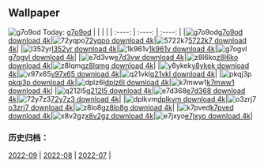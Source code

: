 ## Wallpaper
![g7o9od](https://w.wallhaven.cc/full/g7/wallhaven-g7o9od.jpg) Today: [g7o9od](https://th.wallhaven.cc/small/g7/g7o9od.jpg)
|      |      |      |
| :----: | :----: | :----: |
|![g7o9od](https://th.wallhaven.cc/small/g7/g7o9od.jpg)[g7o9od download 4k](https://wallhaven.cc/w/g7o9od)|![72yqpo](https://th.wallhaven.cc/small/72/72yqpo.jpg)[72yqpo download 4k](https://wallhaven.cc/w/72yqpo)|![5722k7](https://th.wallhaven.cc/small/57/5722k7.jpg)[5722k7 download 4k](https://wallhaven.cc/w/5722k7)|
|![l352yr](https://th.wallhaven.cc/small/l3/l352yr.jpg)[l352yr download 4k](https://wallhaven.cc/w/l352yr)|![1k961v](https://th.wallhaven.cc/small/1k/1k961v.jpg)[1k961v download 4k](https://wallhaven.cc/w/1k961v)|![g7ogvl](https://th.wallhaven.cc/small/g7/g7ogvl.jpg)[g7ogvl download 4k](https://wallhaven.cc/w/g7ogvl)|
|![e7d3vw](https://th.wallhaven.cc/small/e7/e7d3vw.jpg)[e7d3vw download 4k](https://wallhaven.cc/w/e7d3vw)|![z8l6ko](https://th.wallhaven.cc/small/z8/z8l6ko.jpg)[z8l6ko download 4k](https://wallhaven.cc/w/z8l6ko)|![z8lqmg](https://th.wallhaven.cc/small/z8/z8lqmg.jpg)[z8lqmg download 4k](https://wallhaven.cc/w/z8lqmg)|
|![y8ykek](https://th.wallhaven.cc/small/y8/y8ykek.jpg)[y8ykek download 4k](https://wallhaven.cc/w/y8ykek)|![v97x65](https://th.wallhaven.cc/small/v9/v97x65.jpg)[v97x65 download 4k](https://wallhaven.cc/w/v97x65)|![q21vkl](https://th.wallhaven.cc/small/q2/q21vkl.jpg)[q21vkl download 4k](https://wallhaven.cc/w/q21vkl)|
|![pkqj3p](https://th.wallhaven.cc/small/pk/pkqj3p.jpg)[pkqj3p download 4k](https://wallhaven.cc/w/pkqj3p)|![dplz6l](https://th.wallhaven.cc/small/dp/dplz6l.jpg)[dplz6l download 4k](https://wallhaven.cc/w/dplz6l)|![k7mww1](https://th.wallhaven.cc/small/k7/k7mww1.jpg)[k7mww1 download 4k](https://wallhaven.cc/w/k7mww1)|
|![q212l5](https://th.wallhaven.cc/small/q2/q212l5.jpg)[q212l5 download 4k](https://wallhaven.cc/w/q212l5)|![e7d368](https://th.wallhaven.cc/small/e7/e7d368.jpg)[e7d368 download 4k](https://wallhaven.cc/w/e7d368)|![72y7z3](https://th.wallhaven.cc/small/72/72y7z3.jpg)[72y7z3 download 4k](https://wallhaven.cc/w/72y7z3)|
|![dplkvm](https://th.wallhaven.cc/small/dp/dplkvm.jpg)[dplkvm download 4k](https://wallhaven.cc/w/dplkvm)|![o3zrj7](https://th.wallhaven.cc/small/o3/o3zrj7.jpg)[o3zrj7 download 4k](https://wallhaven.cc/w/o3zrj7)|![z8lo8g](https://th.wallhaven.cc/small/z8/z8lo8g.jpg)[z8lo8g download 4k](https://wallhaven.cc/w/z8lo8g)|
|![k7pved](https://th.wallhaven.cc/small/k7/k7pved.jpg)[k7pved download 4k](https://wallhaven.cc/w/k7pved)|![x8v2gz](https://th.wallhaven.cc/small/x8/x8v2gz.jpg)[x8v2gz download 4k](https://wallhaven.cc/w/x8v2gz)|![e7jxyo](https://th.wallhaven.cc/small/e7/e7jxyo.jpg)[e7jxyo download 4k](https://wallhaven.cc/w/e7jxyo)|

### 历史归档：
[2022-09](https://github.com/april-projects/april-wallpaper/tree/main/picture/2022-09/) | [2022-08](https://github.com/april-projects/april-wallpaper/tree/main/picture/2022-08/) | [2022-07](https://github.com/april-projects/april-wallpaper/tree/main/picture/2022-07/) | 